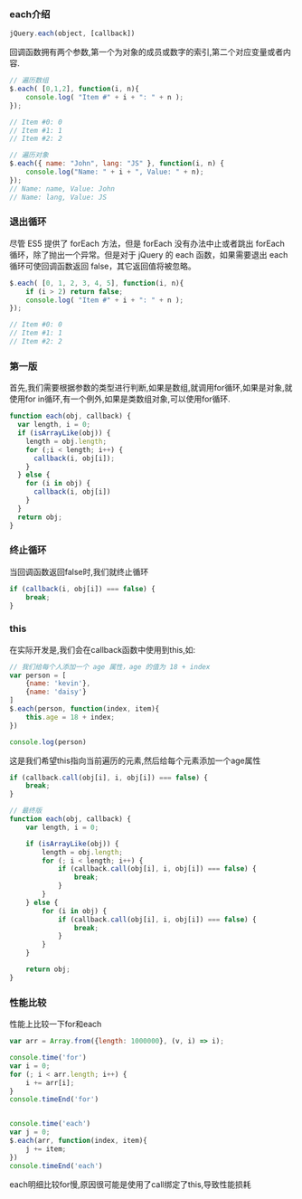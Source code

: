 ### each介绍
```js
jQuery.each(object, [callback])
```
回调函数拥有两个参数,第一个为对象的成员或数字的索引,第二个对应变量或者内容.
```js
// 遍历数组
$.each( [0,1,2], function(i, n){
    console.log( "Item #" + i + ": " + n );
});

// Item #0: 0
// Item #1: 1
// Item #2: 2

// 遍历对象
$.each({ name: "John", lang: "JS" }, function(i, n) {
    console.log("Name: " + i + ", Value: " + n);
});
// Name: name, Value: John
// Name: lang, Value: JS
```
### 退出循环
尽管 ES5 提供了 forEach 方法，但是 forEach 没有办法中止或者跳出 forEach 循环，除了抛出一个异常。但是对于 jQuery 的 each 函数，如果需要退出 each 循环可使回调函数返回 false，其它返回值将被忽略。
```js
$.each( [0, 1, 2, 3, 4, 5], function(i, n){
    if (i > 2) return false;
    console.log( "Item #" + i + ": " + n );
});

// Item #0: 0
// Item #1: 1
// Item #2: 2
```
### 第一版
首先,我们需要根据参数的类型进行判断,如果是数组,就调用for循环,如果是对象,就使用for in循环,有一个例外,如果是类数组对象,可以使用for循环.  
```js
function each(obj, callback) {
  var length, i = 0;
  if (isArrayLike(obj)) {
    length = obj.length;
    for (;i < length; i++) {
      callback(i, obj[i]);
    }
  } else {
    for (i in obj) {
      callback(i, obj[i])
    }
  }
  return obj;
}
```

### 终止循环
当回调函数返回false时,我们就终止循环
```js
if (callback(i, obj[i]) === false) {
    break;
}
```

### this
在实际开发是,我们会在callback函数中使用到this,如:
```js
// 我们给每个人添加一个 age 属性，age 的值为 18 + index
var person = [
    {name: 'kevin'},
    {name: 'daisy'}
]
$.each(person, function(index, item){
    this.age = 18 + index;
})

console.log(person)
```
这是我们希望this指向当前遍历的元素,然后给每个元素添加一个age属性
```js
if (callback.call(obj[i], i, obj[i]) === false) {
    break;
}
```
```js
// 最终版
function each(obj, callback) {
    var length, i = 0;

    if (isArrayLike(obj)) {
        length = obj.length;
        for (; i < length; i++) {
            if (callback.call(obj[i], i, obj[i]) === false) {
                break;
            }
        }
    } else {
        for (i in obj) {
            if (callback.call(obj[i], i, obj[i]) === false) {
                break;
            }
        }
    }

    return obj;
}
```
### 性能比较
性能上比较一下for和each
```js
var arr = Array.from({length: 1000000}, (v, i) => i);

console.time('for')
var i = 0;
for (; i < arr.length; i++) {
    i += arr[i];
}
console.timeEnd('for')


console.time('each')
var j = 0;
$.each(arr, function(index, item){
    j += item;
})
console.timeEnd('each')
```
each明细比较for慢,原因很可能是使用了call绑定了this,导致性能损耗